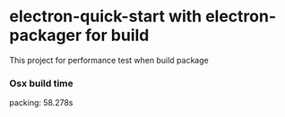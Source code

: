 # electron-quick-start with electron-packager for build

This project for performance test when build package

### Osx build time

packing: 58.278s
